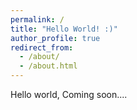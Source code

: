 ```yaml
---
permalink: /
title: "Hello World! :)"
author_profile: true
redirect_from: 
  - /about/
  - /about.html
---
```


Hello world, Coming soon....
